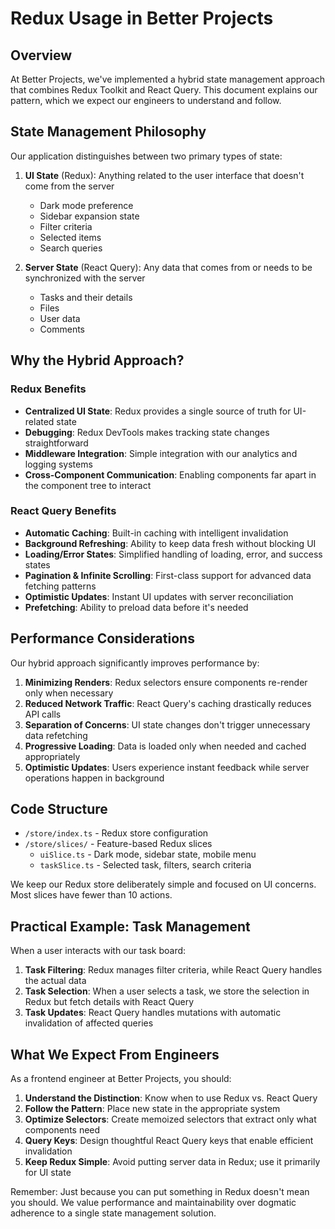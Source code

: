 # Redux Usage in Better Projects

## Overview

At Better Projects, we've implemented a hybrid state management approach that combines Redux Toolkit and React Query. This document explains our pattern, which we expect our engineers to understand and follow.

## State Management Philosophy

Our application distinguishes between two primary types of state:

1. **UI State** (Redux): Anything related to the user interface that doesn't come from the server
   - Dark mode preference
   - Sidebar expansion state
   - Filter criteria
   - Selected items
   - Search queries

2. **Server State** (React Query): Any data that comes from or needs to be synchronized with the server
   - Tasks and their details
   - Files
   - User data
   - Comments

## Why the Hybrid Approach?

### Redux Benefits
- **Centralized UI State**: Redux provides a single source of truth for UI-related state
- **Debugging**: Redux DevTools makes tracking state changes straightforward
- **Middleware Integration**: Simple integration with our analytics and logging systems
- **Cross-Component Communication**: Enabling components far apart in the component tree to interact

### React Query Benefits
- **Automatic Caching**: Built-in caching with intelligent invalidation
- **Background Refreshing**: Ability to keep data fresh without blocking UI
- **Loading/Error States**: Simplified handling of loading, error, and success states
- **Pagination & Infinite Scrolling**: First-class support for advanced data fetching patterns
- **Optimistic Updates**: Instant UI updates with server reconciliation
- **Prefetching**: Ability to preload data before it's needed

## Performance Considerations

Our hybrid approach significantly improves performance by:

1. **Minimizing Renders**: Redux selectors ensure components re-render only when necessary
2. **Reduced Network Traffic**: React Query's caching drastically reduces API calls
3. **Separation of Concerns**: UI state changes don't trigger unnecessary data refetching
4. **Progressive Loading**: Data is loaded only when needed and cached appropriately
5. **Optimistic Updates**: Users experience instant feedback while server operations happen in background

## Code Structure

- `/store/index.ts` - Redux store configuration
- `/store/slices/` - Feature-based Redux slices
  - `uiSlice.ts` - Dark mode, sidebar state, mobile menu
  - `taskSlice.ts` - Selected task, filters, search criteria

We keep our Redux store deliberately simple and focused on UI concerns. Most slices have fewer than 10 actions.

## Practical Example: Task Management

When a user interacts with our task board:

1. **Task Filtering**: Redux manages filter criteria, while React Query handles the actual data
2. **Task Selection**: When a user selects a task, we store the selection in Redux but fetch details with React Query
3. **Task Updates**: React Query handles mutations with automatic invalidation of affected queries

## What We Expect From Engineers

As a frontend engineer at Better Projects, you should:

1. **Understand the Distinction**: Know when to use Redux vs. React Query
2. **Follow the Pattern**: Place new state in the appropriate system
3. **Optimize Selectors**: Create memoized selectors that extract only what components need
4. **Query Keys**: Design thoughtful React Query keys that enable efficient invalidation
5. **Keep Redux Simple**: Avoid putting server data in Redux; use it primarily for UI state

Remember: Just because you can put something in Redux doesn't mean you should. We value performance and maintainability over dogmatic adherence to a single state management solution.